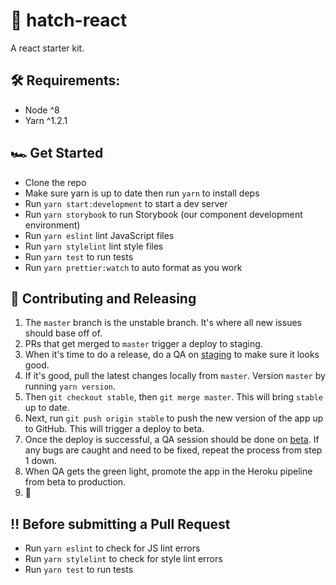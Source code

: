 # 🔮 hatch-react

A react starter kit.

## 🛠 Requirements:

- Node ^8
- Yarn ^1.2.1

## 🏎 Get Started

- Clone the repo
- Make sure yarn is up to date then run `yarn` to install deps
- Run `yarn start:development` to start a dev server
- Run `yarn storybook` to run Storybook (our component development environment)
- Run `yarn eslint` lint JavaScript files
- Run `yarn stylelint` lint style files
- Run `yarn test` to run tests
- Run `yarn prettier:watch` to auto format as you work

## 🚀 Contributing and Releasing

1. The `master` branch is the unstable branch. It's where all new issues should base off of.
1. PRs that get merged to `master` trigger a deploy to staging.
1. When it's time to do a release, do a QA on [staging](#) to make sure it looks good.
1. If it's good, pull the latest changes locally from `master`. Version `master` by running `yarn version`.
1. Then `git checkout stable`, then `git merge master`. This will bring `stable` up to date.
1. Next, run `git push origin stable` to push the new version of the app up to GitHub. This will trigger a deploy to beta.
1. Once the deploy is successful, a QA session should be done on [beta](#). If any bugs are caught and need to be fixed, repeat the process from step 1 down.
1. When QA gets the green light, promote the app in the Heroku pipeline from beta to production.
1. 🎉

## ‼️ Before submitting a Pull Request

- Run `yarn eslint` to check for JS lint errors
- Run `yarn stylelint` to check for style lint errors
- Run `yarn test` to run tests

